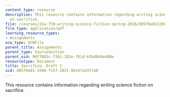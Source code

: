 ```yaml
---
content_type: resource
description: This resource contains information regarding writing science fiction
  on sacrifice.
file: /courses/21w-759-writing-science-fiction-spring-2016/d05f0a013208f15f202188c67a43fcb6_MIT21W_759S16_Sacrifice2.pdf
file_type: application/pdf
learning_resource_types:
- Assignments
ocw_type: OCWFile
parent_title: Assignments
parent_type: CourseSection
parent_uid: 98f7883c-73b1-181e-f61d-63bd8d4e480e
resourcetype: Document
title: Sacrifice, Draft 2
uid: d05f0a01-3208-f15f-2021-88c67a43fcb6
---
```

This resource contains information regarding writing science fiction on sacrifice.

